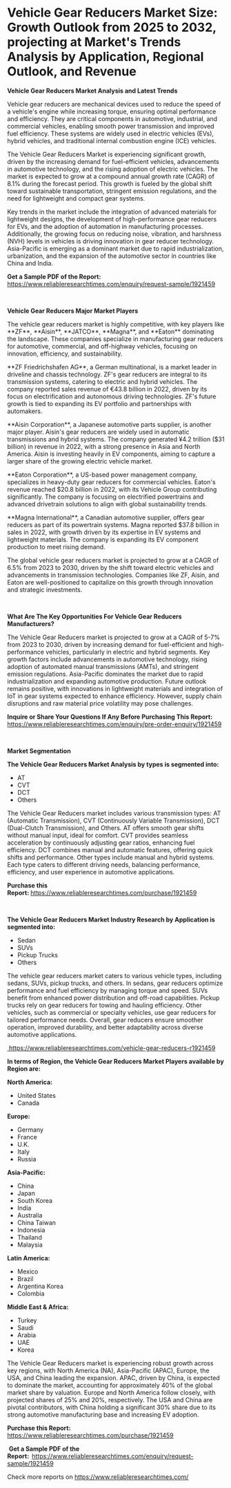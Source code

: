 <p><h1>Vehicle Gear Reducers Market Size: Growth Outlook from 2025 to 2032, projecting at Market's Trends Analysis by Application, Regional Outlook, and Revenue</h1></p><p><strong>Vehicle Gear Reducers Market Analysis and Latest Trends</strong></p>
<p><p>Vehicle gear reducers are mechanical devices used to reduce the speed of a vehicle's engine while increasing torque, ensuring optimal performance and efficiency. They are critical components in automotive, industrial, and commercial vehicles, enabling smooth power transmission and improved fuel efficiency. These systems are widely used in electric vehicles (EVs), hybrid vehicles, and traditional internal combustion engine (ICE) vehicles.</p><p>The Vehicle Gear Reducers Market is experiencing significant growth, driven by the increasing demand for fuel-efficient vehicles, advancements in automotive technology, and the rising adoption of electric vehicles. The market is expected to grow at a compound annual growth rate (CAGR) of 8.1% during the forecast period. This growth is fueled by the global shift toward sustainable transportation, stringent emission regulations, and the need for lightweight and compact gear systems.</p><p>Key trends in the market include the integration of advanced materials for lightweight designs, the development of high-performance gear reducers for EVs, and the adoption of automation in manufacturing processes. Additionally, the growing focus on reducing noise, vibration, and harshness (NVH) levels in vehicles is driving innovation in gear reducer technology. Asia-Pacific is emerging as a dominant market due to rapid industrialization, urbanization, and the expansion of the automotive sector in countries like China and India.</p></p>
<p><strong>Get a Sample PDF of the Report:&nbsp;</strong> <a href="https://www.reliableresearchtimes.com/enquiry/request-sample/1921459?utm_campaign=1940&utm_medium=2&utm_source=Github&utm_content=ia&utm_term=24012025&utm_id=vehicle-gear-reducers">https://www.reliableresearchtimes.com/enquiry/request-sample/1921459</a></p>
<p>&nbsp;</p>
<p><strong>Vehicle Gear Reducers Major Market Players</strong></p>
<p><p>The vehicle gear reducers market is highly competitive, with key players like **ZF**, **Aisin**, **JATCO**, **Magna**, and **Eaton** dominating the landscape. These companies specialize in manufacturing gear reducers for automotive, commercial, and off-highway vehicles, focusing on innovation, efficiency, and sustainability.</p><p>**ZF Friedrichshafen AG**, a German multinational, is a market leader in driveline and chassis technology. ZF's gear reducers are integral to its transmission systems, catering to electric and hybrid vehicles. The company reported sales revenue of €43.8 billion in 2022, driven by its focus on electrification and autonomous driving technologies. ZF's future growth is tied to expanding its EV portfolio and partnerships with automakers.</p><p>**Aisin Corporation**, a Japanese automotive parts supplier, is another major player. Aisin's gear reducers are widely used in automatic transmissions and hybrid systems. The company generated ¥4.2 trillion ($31 billion) in revenue in 2022, with a strong presence in Asia and North America. Aisin is investing heavily in EV components, aiming to capture a larger share of the growing electric vehicle market.</p><p>**Eaton Corporation**, a US-based power management company, specializes in heavy-duty gear reducers for commercial vehicles. Eaton's revenue reached $20.8 billion in 2022, with its Vehicle Group contributing significantly. The company is focusing on electrified powertrains and advanced drivetrain solutions to align with global sustainability trends.</p><p>**Magna International**, a Canadian automotive supplier, offers gear reducers as part of its powertrain systems. Magna reported $37.8 billion in sales in 2022, with growth driven by its expertise in EV systems and lightweight materials. The company is expanding its EV component production to meet rising demand.</p><p>The global vehicle gear reducers market is projected to grow at a CAGR of 6.5% from 2023 to 2030, driven by the shift toward electric vehicles and advancements in transmission technologies. Companies like ZF, Aisin, and Eaton are well-positioned to capitalize on this growth through innovation and strategic investments.</p></p>
<p>&nbsp;</p>
<p><strong>What Are The Key Opportunities For Vehicle Gear Reducers Manufacturers?</strong></p>
<p><p>The Vehicle Gear Reducers market is projected to grow at a CAGR of 5-7% from 2023 to 2030, driven by increasing demand for fuel-efficient and high-performance vehicles, particularly in electric and hybrid segments. Key growth factors include advancements in automotive technology, rising adoption of automated manual transmissions (AMTs), and stringent emission regulations. Asia-Pacific dominates the market due to rapid industrialization and expanding automotive production. Future outlook remains positive, with innovations in lightweight materials and integration of IoT in gear systems expected to enhance efficiency. However, supply chain disruptions and raw material price volatility may pose challenges.</p></p>
<p><strong>Inquire or Share Your Questions If Any Before Purchasing This Report:</strong> <a href="https://www.reliableresearchtimes.com/enquiry/pre-order-enquiry/1921459?utm_campaign=1940&utm_medium=2&utm_source=Github&utm_content=ia&utm_term=24012025&utm_id=vehicle-gear-reducers">https://www.reliableresearchtimes.com/enquiry/pre-order-enquiry/1921459</a></p>
<p>&nbsp;</p>
<p><strong>Market Segmentation</strong></p>
<p><strong>The Vehicle Gear Reducers Market Analysis by types is segmented into:</strong></p>
<p><ul><li>AT</li><li>CVT</li><li>DCT</li><li>Others</li></ul></p>
<p><p>The Vehicle Gear Reducers market includes various transmission types: AT (Automatic Transmission), CVT (Continuously Variable Transmission), DCT (Dual-Clutch Transmission), and Others. AT offers smooth gear shifts without manual input, ideal for comfort. CVT provides seamless acceleration by continuously adjusting gear ratios, enhancing fuel efficiency. DCT combines manual and automatic features, offering quick shifts and performance. Other types include manual and hybrid systems. Each type caters to different driving needs, balancing performance, efficiency, and user experience in automotive applications.</p></p>
<p><strong>Purchase this Report:&nbsp;</strong><a href="https://www.reliableresearchtimes.com/purchase/1921459?utm_campaign=1940&utm_medium=2&utm_source=Github&utm_content=ia&utm_term=24012025&utm_id=vehicle-gear-reducers">https://www.reliableresearchtimes.com/purchase/1921459</a></p>
<p>&nbsp;</p>
<p><strong>The Vehicle Gear Reducers Market Industry Research by Application is segmented into:</strong></p>
<p><ul><li>Sedan</li><li>SUVs</li><li>Pickup Trucks</li><li>Others</li></ul></p>
<p><p>The vehicle gear reducers market caters to various vehicle types, including sedans, SUVs, pickup trucks, and others. In sedans, gear reducers optimize performance and fuel efficiency by managing torque and speed. SUVs benefit from enhanced power distribution and off-road capabilities. Pickup trucks rely on gear reducers for towing and hauling efficiency. Other vehicles, such as commercial or specialty vehicles, use gear reducers for tailored performance needs. Overall, gear reducers ensure smoother operation, improved durability, and better adaptability across diverse automotive applications.</p></p>
<p><a href="https://www.reliableresearchtimes.com/vehicle-gear-reducers-r1921459?utm_campaign=1940&utm_medium=2&utm_source=Github&utm_content=ia&utm_term=24012025&utm_id=vehicle-gear-reducers">&nbsp;https://www.reliableresearchtimes.com/vehicle-gear-reducers-r1921459</a></p>
<p><strong>In terms of Region, the Vehicle Gear Reducers Market Players available by Region are:</strong></p>
<p>
    <p> <strong> North America: </strong>
        <ul>
            <li>United States</li>
            <li>Canada</li>
        </ul>
        </p> 
    <p> <strong> Europe: </strong>
        <ul>
            <li>Germany</li>
            <li>France</li>
            <li>U.K.</li>
            <li>Italy</li>
            <li>Russia</li>
        </ul>
        </p> 
    <p> <strong> Asia-Pacific: </strong>
        <ul>
            <li>China</li>
            <li>Japan</li>
            <li>South Korea</li>
            <li>India</li>
            <li>Australia</li>
            <li>China Taiwan</li>
            <li>Indonesia</li>
            <li>Thailand</li>
            <li>Malaysia</li>
        </ul>
        </p> 
    <p> <strong> Latin America: </strong>
        <ul>
            <li>Mexico</li>
            <li>Brazil</li>
            <li>Argentina Korea</li>
            <li>Colombia</li>
        </ul>
        </p> 
    <p> <strong> Middle East & Africa: </strong>
        <ul>
            <li>Turkey</li>
            <li>Saudi</li>
            <li>Arabia</li>
            <li>UAE</li>
            <li>Korea</li>
        </ul>
    </p>
    </p>
<p><p>The Vehicle Gear Reducers market is experiencing robust growth across key regions, with North America (NA), Asia-Pacific (APAC), Europe, the USA, and China leading the expansion. APAC, driven by China, is expected to dominate the market, accounting for approximately 40% of the global market share by valuation. Europe and North America follow closely, with projected shares of 25% and 20%, respectively. The USA and China are pivotal contributors, with China holding a significant 30% share due to its strong automotive manufacturing base and increasing EV adoption.</p></p>
<p><strong>Purchase this Report: </strong><a href="https://www.reliableresearchtimes.com/purchase/1921459?utm_campaign=1940&utm_medium=2&utm_source=Github&utm_content=ia&utm_term=24012025&utm_id=vehicle-gear-reducers">https://www.reliableresearchtimes.com/purchase/1921459</a></p>
<p>&nbsp;<strong>Get a Sample PDF of the Report:&nbsp;&nbsp;</strong><a href="https://www.reliableresearchtimes.com/enquiry/request-sample/1921459?utm_campaign=1940&utm_medium=2&utm_source=Github&utm_content=ia&utm_term=24012025&utm_id=vehicle-gear-reducers">https://www.reliableresearchtimes.com/enquiry/request-sample/1921459</a></p>
<p><strong></strong></p>
<p>Check more reports on <a href="https://www.reliableresearchtimes.com/?utm_campaign=1940&utm_medium=2&utm_source=Github&utm_content=ia&utm_term=24012025&utm_id=vehicle-gear-reducers">https://www.reliableresearchtimes.com/</a></p>